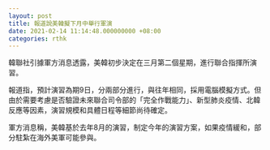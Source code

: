 ```yaml
---
layout: post
title: 報道說美韓擬下月中舉行軍演
date: 2021-02-14 11:14:48.000000000 +08:00
categories: rthk
---
```


韓聯社引據軍方消息透露，美韓初步決定在三月第二個星期，進行聯合指揮所演習。

報道指，預計演習為期9日，分兩部分進行，與往年相同，採用電腦模擬方式。但由於需要考慮是否驗證未來聯合司令部的「完全作戰能力」、新型肺炎疫情、北韓反應等因素，演習規模和具體日程等細節尚待確定。

軍方消息稱，美韓基於去年8月的演習，制定今年的演習方案，如果疫情緩和，部分駐紮在海外美軍可能參與。
